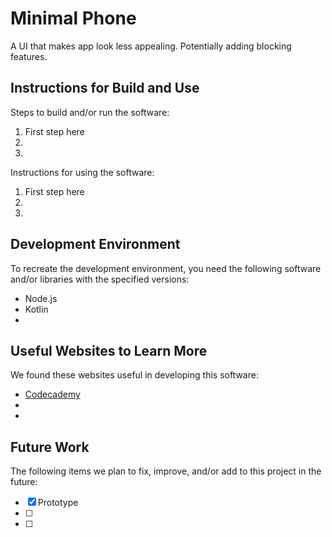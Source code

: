 # Minimal Phone

A UI that makes app look less appealing. Potentially adding blocking features.


## Instructions for Build and Use

Steps to build and/or run the software:

1. First step here
2.
3.

Instructions for using the software:

1. First step here
2.
3.

## Development Environment 

To recreate the development environment, you need the following software and/or libraries with the specified versions:

* Node.js
* Kotlin
*

## Useful Websites to Learn More

We found these websites useful in developing this software:

* [Codecademy](https://www.codecademy.com/enrolled/courses/learn-react-native)
* 
*

## Future Work

The following items we plan to fix, improve, and/or add to this project in the future:

* [X] Prototype
* [ ] 
* [ ]